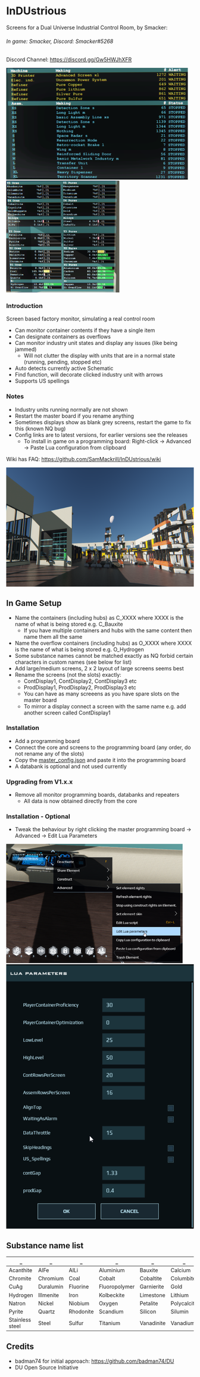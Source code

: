 # InDUstrious
Screens for a Dual Universe Industrial Control Room, by Smacker: 
###### In game: Smacker, Discord: Smacker#5268
Discord Channel: https://discord.gg/Gw5HWJhXFR

<img src="images/mon01.png" height="300" alt="Alerts"> <img src="images/mon02.png" height="300" alt="Ores & Pures">

### Introduction
Screen based factory monitor, simulating a real control room
* Can monitor container contents if they have a single item
* Can designate containers as overflows
* Can monitor industry unit states and display any issues (like being jammed)
  * Will not clutter the display with units that are in a normal state (running, pending, stopped etc)
* Auto detects currently active Schematic
* Find function, will decorate clicked industry unit with arrows
* Supports US spellings

### Notes
* Industry units running normally are not shown
* Restart the master board if you rename anything
* Sometimes displays show as blank grey screens, restart the game to fix this (known NQ bug)
* Config links are to latest versions, for earlier versions see the releases
  * To install in game on a programming board: Right-click -> Advanced -> Paste Lua configuration from clipboard

Wiki has FAQ: https://github.com/SamMackrill/InDUstrious/wiki 

<img src="images/factory.png" height="320" alt="Factory">


## In Game Setup
* Name the containers (including hubs) as C_XXXX where XXXX is the name of what is being stored e.g. C_Bauxite
  * If you have multiple containers and hubs with the same content then name them all the same
* Name the overflow containers (including hubs) as O_XXXX where XXXX is the name of what is being stored e.g. O_Hydrogen
* Some substance names cannot be matched exactly as NQ forbid certain characters in custom names (see below for list)
* Add large/medium screens, 2 x 2 layout of large screens seems best
* Rename the screens (not the slots) exactly:
  * ContDisplay1, ContDisplay2, ContDisplay3 etc
  * ProdDisplay1, ProdDisplay2, ProdDisplay3 etc
  * You can have as many screeens as you have spare slots on the master board
  * To mirror a display connect a screen with the same name e.g. add another screen called ContDisplay1

### Installation
* Add a programming board
* Connect the core and screens to the programming board (any order, do not rename any of the slots)
* Copy the [master_config.json](https://raw.githubusercontent.com/SamMackrill/InDUstrious/main/displaydriver/config/master_config.json) and paste it into the programming board
* A databank is optional and not used currently

### Upgrading from V1.x.x
* Remove all monitor programming boards, databanks and repeaters
   * All data is now obtained directly from the core

### Installation - Optional
* Tweak the behaviour by right clicking the master programming board -> Advanced -> Edit Lua Parameters
<img src="images/menu.png" height="320" alt="Menu">
<img src="images/settings.png" alt="Settings">

## Substance name list

_ | _ | _ | _ | _ | _ | _ | _
-- | -- | -- | -- | -- | -- | -- | --
Acanthite | AlFe | AlLi | Aluminium | Bauxite | Calcium | Carbon | CaRefCu
Chromite | Chromium | Coal | Cobalt | Cobaltite | Columbite | Copper | Cryolite
CuAg | Duralumin | Fluorine | Fluoropolymer | Garnierite | Gold | GoldNuggets | Hematite
Hydrogen | Illmenite | Iron | Kolbeckite | Limestone | Lithium | Malachite | Manganese
Natron | Nickel | Niobium | Oxygen | Petalite | Polycalcite | Polycarbonate | Polysulfide
Pyrite | Quartz | Rhodonite | Scandium | Silicon | Silumin | Silver | Sodium
Stainless steel | Steel | Sulfur | Titanium | Vanadinite | Vanadium

## Credits
* badman74 for initial approach: https://github.com/badman74/DU
* DU Open Source Initiative
